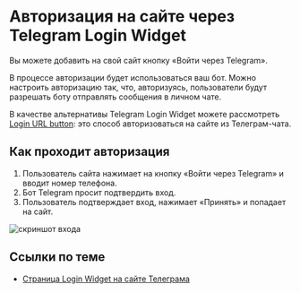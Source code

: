 # Авторизация на сайте через Telegram Login Widget

Вы можете добавить на свой сайт кнопку «Войти через Telegram».

В процессе авторизации будет использоваться ваш бот. Можно настроить авторизацию так, что, авторизуясь, пользователи
будут разрешать боту отправлять сообщения в личном чате.

В качестве альтернативы Telegram Login Widget можете рассмотреть [Login URL button](../messages/buttons): это способ 
авторизоваться на сайте из Телеграм-чата.

## Как проходит авторизация

1. Пользователь сайта нажимает на кнопку «Войти через Telegram» и вводит номер телефона.
2. Бот Telegram просит подтвердить вход.
3. Пользователь подтверждает вход, нажимает «Принять» и попадает на сайт.

![скриншот входа](https://core.telegram.org/file/811140314/17c1/xf4ULBL5tmE.58438/07ff5b2958ed0e7e36)

## Ссылки по теме

- [Страница Login Widget на сайте Телеграма](https://core.telegram.org/widgets/login)